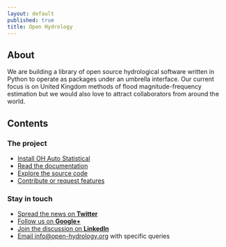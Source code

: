 ```yaml
---
layout: default
published: true
title: Open Hydrology
---
```


## About

We are building a library of open source hydrological software written in Python to operate as packages under an umbrella interface. Our current focus is on United Kingdom methods of flood magnitude-frequency estimation but we would also love to attract collaborators from around the world.

## Contents

### The project

 * <a href="http://docs.open-hydrology.org/projects/oh-auto-statistical/en/stable/installation.html" target="_blank">Install OH Auto Statistical</a>
 * <a href="http://docs.open-hydrology.org/" title="Open Hydrology documentation on read the docs" target="_blank">Read the documentation</a>
 * <a href="https://github.com/OpenHydrology/" title="Open Hydrology on GitHub" target="_blank">Explore the source code</a>
 * <a href="https://github.com/OpenHydrology/" title="Open Hydrology on GitHub" target="_blank">Contribute or request features</a>
 
### Stay in touch
 
 * <a href="http://www.twitter.com/OpenHydrology" title="Open Hydrology Twitter page" target="_blank">Spread the news on <b>Twitter</b></a>
 * <a href="http://plus.google.com/101071121065952274778" title="Open Hydrology Google+ group" target="_blank">Follow us on <b>Google+</b></a>
 * <a href="http://www.linkedin.com/company/open-hydrology" title="Open Hydrology LinkedIn page" target="_blank">Join the discussion on <b>LinkedIn</b></a>
 * <a href="mailto:info@open-hydrology.org" title="info@open-hydrology.org" target="_blank">Email info@open-hydrology.org with specific queries</a>
